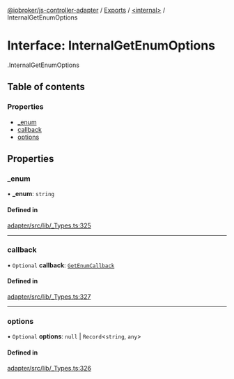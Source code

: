 [@iobroker/js-controller-adapter](../README.md) / [Exports](../modules.md) / [<internal\>](../modules/internal_.md) / InternalGetEnumOptions

# Interface: InternalGetEnumOptions

[<internal>](../modules/internal_.md).InternalGetEnumOptions

## Table of contents

### Properties

- [\_enum](internal_.InternalGetEnumOptions.md#_enum)
- [callback](internal_.InternalGetEnumOptions.md#callback)
- [options](internal_.InternalGetEnumOptions.md#options)

## Properties

### \_enum

• **\_enum**: `string`

#### Defined in

[adapter/src/lib/_Types.ts:325](https://github.com/ioBroker/ioBroker.js-controller/blob/25f18577/packages/adapter/src/lib/_Types.ts#L325)

___

### callback

• `Optional` **callback**: [`GetEnumCallback`](../modules/internal_.md#getenumcallback)

#### Defined in

[adapter/src/lib/_Types.ts:327](https://github.com/ioBroker/ioBroker.js-controller/blob/25f18577/packages/adapter/src/lib/_Types.ts#L327)

___

### options

• `Optional` **options**: ``null`` \| `Record`<`string`, `any`\>

#### Defined in

[adapter/src/lib/_Types.ts:326](https://github.com/ioBroker/ioBroker.js-controller/blob/25f18577/packages/adapter/src/lib/_Types.ts#L326)
